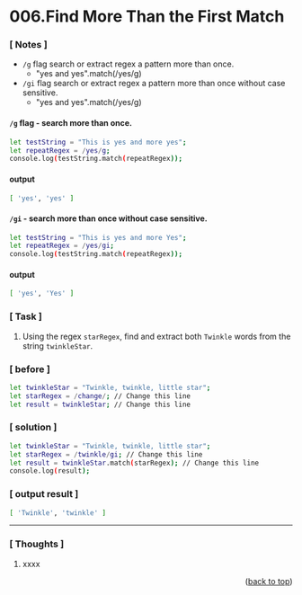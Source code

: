 <a name="topage"></a>

# 006.Find More Than the First Match

### [ Notes ]

  * `/g` flag search or extract regex a pattern more than once.
     * "yes and yes".match(/yes/g)
  * `/gi` flag search or extract regex a pattern more than once without case sensitive.
     * "yes and yes".match(/yes/g)
    
#### `/g` flag - search more than once.

```sh
let testString = "This is yes and more yes";
let repeatRegex = /yes/g;
console.log(testString.match(repeatRegex));
```

#### output

```sh
[ 'yes', 'yes' ]
```

#### `/gi` - search more than once without case sensitive.

```sh
let testString = "This is yes and more Yes";
let repeatRegex = /yes/gi;
console.log(testString.match(repeatRegex));
```

#### output

```sh
[ 'yes', 'Yes' ]
```

### [ Task ]
  1. Using the regex `starRegex`, find and extract both `Twinkle` words from the string `twinkleStar`.

### [ before ]

```sh
let twinkleStar = "Twinkle, twinkle, little star";
let starRegex = /change/; // Change this line
let result = twinkleStar; // Change this line
```

### [ solution ]

```sh
let twinkleStar = "Twinkle, twinkle, little star";
let starRegex = /twinkle/gi; // Change this line
let result = twinkleStar.match(starRegex); // Change this line
console.log(result);
```

### [ output result ]

```sh
[ 'Twinkle', 'twinkle' ]
```

-----

### [ Thoughts ]

  1. xxxx
  

<p align="right">(<a href="#topage">back to top</a>)</p>
<br/>
<br/>

